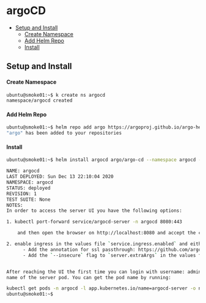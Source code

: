# argoCD

<!-- @import "[TOC]" {cmd="toc" depthFrom=2 depthTo=4 orderedList=false} -->
<!-- code_chunk_output -->

- [Setup and Install](#setup-and-install)
    - [Create Namespace](#create-namespace)
    - [Add Helm Repo](#add-helm-repo)
    - [Install](#install)

<!-- /code_chunk_output -->

## Setup and Install

#### Create Namespace

```sh
ubuntu@smoke01:~$ k create ns argocd
namespace/argocd created
```

#### Add Helm Repo

```sh
ubuntu@smoke01:~$ helm repo add argo https://argoproj.github.io/argo-helm
"argo" has been added to your repositories
```

#### Install

```sh
ubuntu@smoke01:~$ helm install argocd argo/argo-cd --namespace argocd --set installCRDs=false

NAME: argocd
LAST DEPLOYED: Sun Dec 13 22:10:04 2020
NAMESPACE: argocd
STATUS: deployed
REVISION: 1
TEST SUITE: None
NOTES:
In order to access the server UI you have the following options:

1. kubectl port-forward service/argocd-server -n argocd 8080:443

    and then open the browser on http://localhost:8080 and accept the certificate

2. enable ingress in the values file `service.ingress.enabled` and either
      - Add the annotation for ssl passthrough: https://github.com/argoproj/argo-cd/blob/master/docs/operator-manual/ingress.md#option-1-ssl-passthrough
      - Add the `--insecure` flag to `server.extraArgs` in the values file and terminate SSL at your ingress: https://github.com/argoproj/argo-cd/blob/master/docs/operator-manual/ingress.md#option-2-multiple-ingress-objects-and-hosts


After reaching the UI the first time you can login with username: admin and the password will be the
name of the server pod. You can get the pod name by running:

kubectl get pods -n argocd -l app.kubernetes.io/name=argocd-server -o name | cut -d'/' -f 2
ubuntu@smoke01:~$
